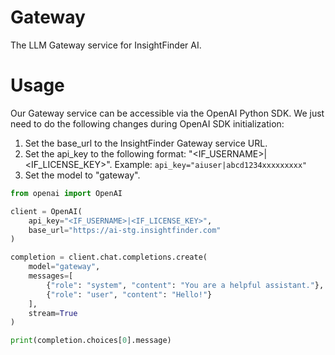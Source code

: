 # Gateway
The LLM Gateway service for InsightFinder AI.

# Usage
Our Gateway service can be accessible via the OpenAI Python SDK.
We just need to do the following changes during OpenAI SDK initialization:
1. Set the base_url to the InsightFinder Gateway service URL.
2. Set the api_key to the following format: "<IF_USERNAME>|<IF_LICENSE_KEY>". Example: `api_key="aiuser|abcd1234xxxxxxxxx"`
3. Set the model to "gateway".

```python
from openai import OpenAI

client = OpenAI(
    api_key="<IF_USERNAME>|<IF_LICENSE_KEY>",
    base_url="https://ai-stg.insightfinder.com"
)

completion = client.chat.completions.create(
    model="gateway",
    messages=[
        {"role": "system", "content": "You are a helpful assistant."},
        {"role": "user", "content": "Hello!"}
    ],
    stream=True
)

print(completion.choices[0].message)
```
